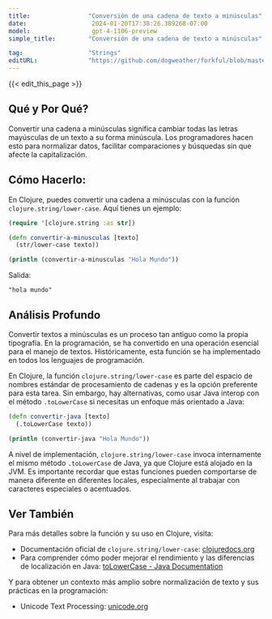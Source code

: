 ```yaml
---
title:                "Conversión de una cadena de texto a minúsculas"
date:                  2024-01-20T17:38:26.389268-07:00
model:                 gpt-4-1106-preview
simple_title:         "Conversión de una cadena de texto a minúsculas"

tag:                  "Strings"
editURL:              "https://github.com/dogweather/forkful/blob/master/content/es/clojure/converting-a-string-to-lower-case.md"
---
```


{{< edit_this_page >}}

## Qué y Por Qué?

Convertir una cadena a minúsculas significa cambiar todas las letras mayúsculas de un texto a su forma minúscula. Los programadores hacen esto para normalizar datos, facilitar comparaciones y búsquedas sin que afecte la capitalización.

## Cómo Hacerlo:

En Clojure, puedes convertir una cadena a minúsculas con la función `clojure.string/lower-case`. Aquí tienes un ejemplo:

```clojure
(require '[clojure.string :as str])

(defn convertir-a-minusculas [texto]
  (str/lower-case texto))

(println (convertir-a-minusculas "Hola Mundo"))
```

Salida:

```
"hola mundo"
```

## Análisis Profundo

Convertir textos a minúsculas es un proceso tan antiguo como la propia tipografía. En la programación, se ha convertido en una operación esencial para el manejo de textos. Históricamente, esta función se ha implementado en todos los lenguajes de programación.

En Clojure, la función `clojure.string/lower-case` es parte del espacio de nombres estándar de procesamiento de cadenas y es la opción preferente para esta tarea. Sin embargo, hay alternativas, como usar Java interop con el método `.toLowerCase` si necesitas un enfoque más orientado a Java:

```clojure
(defn convertir-java [texto]
  (.toLowerCase texto))

(println (convertir-java "Hola Mundo"))
```

A nivel de implementación, `clojure.string/lower-case` invoca internamente el mismo método `.toLowerCase` de Java, ya que Clojure está alojado en la JVM. Es importante recordar que estas funciones pueden comportarse de manera diferente en diferentes locales, especialmente al trabajar con caracteres especiales o acentuados.

## Ver También

Para más detalles sobre la función y su uso en Clojure, visita:

- Documentación oficial de `clojure.string/lower-case`: [clojuredocs.org](https://clojuredocs.org/clojure.string/lower-case)
- Para comprender cómo poder mejorar el rendimiento y las diferencias de localización en Java: [toLowerCase - Java Documentation](https://docs.oracle.com/javase/7/docs/api/java/lang/String.html#toLowerCase())

Y para obtener un contexto más amplio sobre normalización de texto y sus prácticas en la programación:

- Unicode Text Processing: [unicode.org](https://unicode.org)

